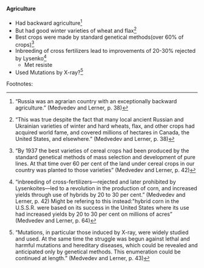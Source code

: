 #### Agriculture
 - Had backward agriculture[^1]
 - But had good winter varieties of wheat and flax[^2]
 - Best crops were made by standard genetical methods(over 60% of crops)[^3]
 - Inbreeding of cross fertilizers lead to improvements of 20-30% rejected by Lysenko[^4]
	 - Met resiste
 - Used Mutations by X-ray?[^5]


Footnotes:

[^1]:“Russia was an agrarian country with an exceptionally backward agriculture.” (Medvedev and Lerner, p. 38)

[^2]:“This was true despite the fact that many local ancient  Russian and Ukrainian varieties of winter and hard wheats,  flax, and other crops had acquired world fame, and covered  millions of hectares in Canada, the United States, and elsewhere.”  (Medvedev and Lerner, p. 38)

[^3]:“By 1937 the best varieties of cereal crops had been produced  by the standard genetical methods of mass selection and  development of pure lines. At that time over 60 per cent of  the land under cereal crops in our country was planted to  those varieties”  (Medvedev and Lerner, p. 42)

[^4]:“inbreeding of cross-fertilizers—rejected and later prohibited by Lysenkoites—led to a revolution in the production of corn, and increased yields through use of hybrids by 20 to 30 per cent.” (Medvedev and Lerner, p. 42) Might be refering to this instead:"hybrid corn in the  U.S.S.R. were based on its success in the United States where its use had increased yields by 20 to 30 per cent on millions  of acres”  (Medvedev and Lerner, p. 64)

[^5]:“Mutations, in particular those induced by X-ray, were widely studied and used. At the same time the struggle was begun against lethal and harmful mutations and hereditary diseases, which could be revealed and anticipated only by genetical methods. This enumeration could be continued at length.” (Medvedev and Lerner, p. 43)